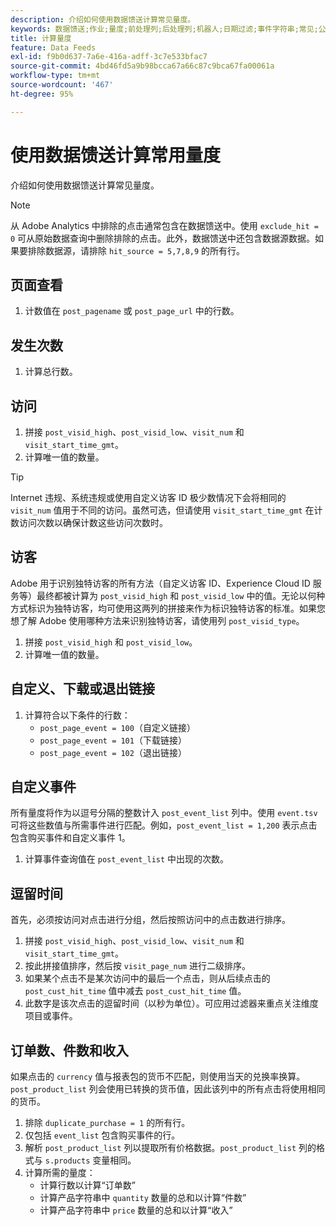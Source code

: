 ```yaml
---
description: 介绍如何使用数据馈送计算常见量度。
keywords: 数据馈送;作业;量度;前处理列;后处理列;机器人;日期过滤;事件字符串;常见;公式
title: 计算量度
feature: Data Feeds
exl-id: f9b0d637-7a6e-416a-adff-3c7e533bfac7
source-git-commit: 4bd46fd5a9b98bcca67a66c87c9bca67fa00061a
workflow-type: tm+mt
source-wordcount: '467'
ht-degree: 95%

---
```


# 使用数据馈送计算常用量度

介绍如何使用数据馈送计算常见量度。

>[!NOTE]
>
>从 Adobe Analytics 中排除的点击通常包含在数据馈送中。使用 `exclude_hit = 0` 可从原始数据查询中删除排除的点击。此外，数据馈送中还包含数据源数据。如果要排除数据源，请排除 `hit_source = 5,7,8,9` 的所有行。

## 页面查看

1. 计数值在 `post_pagename` 或 `post_page_url` 中的行数。

## 发生次数

1. 计算总行数。

## 访问

1. 拼接 `post_visid_high`、`post_visid_low`、`visit_num` 和 `visit_start_time_gmt`。
1. 计算唯一值的数量。

>[!TIP]
>
>Internet 违规、系统违规或使用自定义访客 ID 极少数情况下会将相同的 `visit_num` 值用于不同的访问。虽然可选，但请使用 `visit_start_time_gmt` 在计数访问次数以确保计数这些访问次数时。

## 访客

Adobe 用于识别独特访客的所有方法（自定义访客 ID、Experience Cloud ID 服务等）最终都被计算为 `post_visid_high` 和 `post_visid_low` 中的值。无论以何种方式标识为独特访客，均可使用这两列的拼接来作为标识独特访客的标准。如果您想了解 Adobe 使用哪种方法来识别独特访客，请使用列 `post_visid_type`。

1. 拼接 `post_visid_high` 和 `post_visid_low`。
2. 计算唯一值的数量。

## 自定义、下载或退出链接

1. 计算符合以下条件的行数：
   * `post_page_event = 100`（自定义链接）
   * `post_page_event = 101`（下载链接）
   * `post_page_event = 102`（退出链接）

## 自定义事件

所有量度将作为以逗号分隔的整数计入 `post_event_list` 列中。使用 `event.tsv` 可将这些数值与所需事件进行匹配。例如，`post_event_list = 1,200` 表示点击包含购买事件和自定义事件 1。

1. 计算事件查询值在 `post_event_list` 中出现的次数。

## 逗留时间

首先，必须按访问对点击进行分组，然后按照访问中的点击数进行排序。

1. 拼接 `post_visid_high`、`post_visid_low`、`visit_num` 和 `visit_start_time_gmt`。
2. 按此拼接值排序，然后按 `visit_page_num` 进行二级排序。
3. 如果某个点击不是某次访问中的最后一个点击，则从后续点击的 `post_cust_hit_time` 值中减去 `post_cust_hit_time` 值。
4. 此数字是该次点击的逗留时间（以秒为单位）。可应用过滤器来重点关注维度项目或事件。

## 订单数、件数和收入

如果点击的 `currency` 值与报表包的货币不匹配，则使用当天的兑换率换算。`post_product_list` 列会使用已转换的货币值，因此该列中的所有点击将使用相同的货币。

1. 排除 `duplicate_purchase = 1` 的所有行。
2. 仅包括 `event_list` 包含购买事件的行。
3. 解析 `post_product_list` 列以提取所有价格数据。`post_product_list` 列的格式与 `s.products` 变量相同。
4. 计算所需的量度：
   * 计算行数以计算“订单数”
   * 计算产品字符串中 `quantity` 数量的总和以计算“件数”
   * 计算产品字符串中 `price` 数量的总和以计算“收入”
